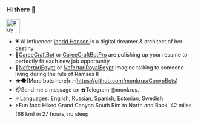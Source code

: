 ### Hi there 👋



<a href='https://ko-fi.com/O4O01N4HR' target='_blank'><img height='36' style='border:0px;height:36px;' src='https://cdn.ko-fi.com/cdn/kofi2.png?v=2' border='0' alt='Buy Me a Coffee at ko-fi.com' /></a>
- 💗 AI Influencer [Ingrid Hansen ](https://www.instagram.com/norskingy/) is a digital dreamer & architect of her destiny
- 🤖[CareeCraftBot](https://poe.com/CareerCraftBot) or [CareeCraftBotPro](https://poe.com/CareerCraftBotPro) are polishing up your resume to perfectly fit each new job opportunity
- 🏺[NefertariEgypt](https://poe.com/NefertariEgypt) or [NefertariRoyalEgypt](https://poe.com/NefertariRoyalEgypt) Imagine talking to someone living during the rule of Ramses II 
- 👁️‍🗨️[More bots here]👉(https://github.com/monkrus/ConvoBots)
- 📫Send me a message on ☎️Telegram @monkrus.
- ⚛️Languages: English, Russian, Spanish, Estonian, Swedish 
- ⚡Fun fact: Hiked Grand Canyon South Rim to North and Back, 42 miles (68 km) in 27 hours, no sleep

